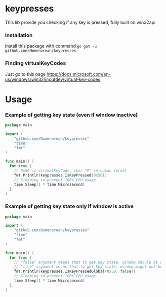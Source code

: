 # keypresses
This lib provide you checking if any key is pressed, fully built on win32api
### Installation
Install this package with command `go get -u github.com/Numenorean/keypresses`

### Finding virtualKeyCodes
Just go to this page https://docs.microsoft.com/en-us/windows/win32/inputdev/virtual-key-codes

# Usage
### Example of getting key state (even if window inactive)
```go
package main

import (
	"github.com/Numenorean/keypresses"
	"time"
	"fmt"
)

func main() {
  for true {
    // 0x50 is virtualKeyCode, char "P" in human format
    fmt.Println(keypresses.IsKeyPressed(0x50))
    // Sleeping to prevent 100% CPU usage
    time.Sleep(1 * time.Microsecond)
  }
}
```

### Example of getting key state only if window is active
```go
package main

import (
	"github.com/Numenorean/keypresses"
	"time"
	"fmt"
)

func main() {
  for true {
    // "false" argument means that to get key state, window should be active
    // "true" argument means that to get key state, window might not be active. The same as an IsKeyPressed function
    fmt.Println(keypresses.IsKeyPressedGlobal(0x50, false))
    // Sleeping to prevent 100% CPU usage
    time.Sleep(1 * time.Microsecond)
  }
}
```
